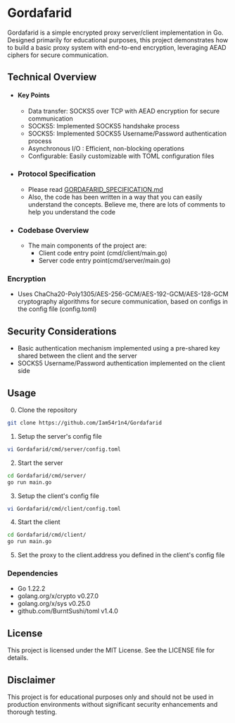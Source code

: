 # Gordafarid

Gordafarid is a simple encrypted proxy server/client implementation in Go. Designed primarily for educational purposes, this project demonstrates how to build a basic proxy system with end-to-end encryption, leveraging AEAD ciphers for secure communication.

## Technical Overview

- #### Key Points
   - Data transfer: SOCKS5 over TCP with AEAD encryption for secure communication
   - SOCKS5: Implemented SOCKS5 handshake process
   - SOCKS5: Implemented SOCKS5 Username/Password authentication process
   - Asynchronous I/O : Efficient, non-blocking operations
   - Configurable: Easily customizable with TOML configuration files

- ### Protocol Specification
   - Please read [GORDAFARID_SPECIFICATION.md](https://github.com/Iam54r1n4/Gordafarid/blob/main/GORDAFARID_SPECIFICATION.MD)
   - Also, the code has been written in a way that you can easily understand the concepts. Believe me, there are lots of comments to help you understand the code

- ###  Codebase Overview
   - The main components of the project are:
      - Client code entry point (cmd/client/main.go)
      - Server code entry point(cmd/server/main.go)

### Encryption
- Uses ChaCha20-Poly1305/AES-256-GCM/AES-192-GCM/AES-128-GCM cryptography algorithms for secure communication, based on configs in the config file (config.toml)


## Security Considerations
- Basic authentication mechanism implemented using a pre-shared key shared between the client and the server
- SOCKS5 Username/Password authentication implemented on the client side

## Usage
0. Clone the repository
```bash
git clone https://github.com/Iam54r1n4/Gordafarid
```

1. Setup the server's config file
```bash
vi Gordafarid/cmd/server/config.toml
```

2. Start the server
```bash
cd Gordafarid/cmd/server/
go run main.go
```


3. Setup the client's config file
```bash
vi Gordafarid/cmd/client/config.toml
```

4. Start the client
```bash
cd Gordafarid/cmd/client/
go run main.go
```

5. Set the proxy to the client.address you defined in the client's config file


### Dependencies

- Go 1.22.2
- golang.org/x/crypto v0.27.0
- golang.org/x/sys v0.25.0
- github.com/BurntSushi/toml v1.4.0

## License

This project is licensed under the MIT License. See the LICENSE file for details.

## Disclaimer

This project is for educational purposes only and should not be used in production environments without significant security enhancements and thorough testing.
